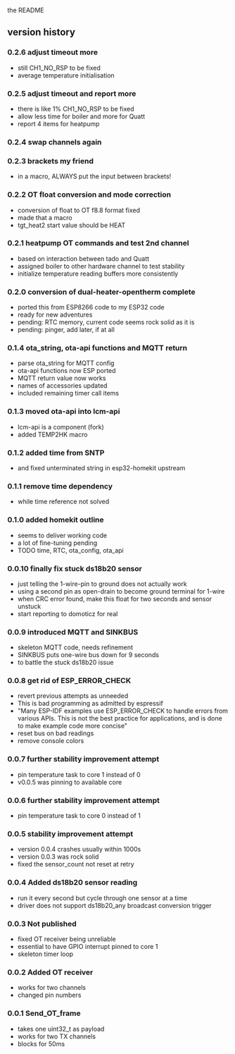 the README

## version history

### 0.2.6 adjust timeout more
- still CH1_NO_RSP to be fixed
- average temperature initialisation

### 0.2.5 adjust timeout and report more
- there is like 1% CH1_NO_RSP to be fixed
- allow less time for boiler and more for Quatt
- report 4 items for heatpump

### 0.2.4 swap channels again

### 0.2.3 brackets my friend
- in a macro, ALWAYS put the input between brackets!

### 0.2.2 OT float conversion and mode correction
- conversion of float to OT f8.8 format fixed
- made that a macro
- tgt_heat2 start value should be HEAT

### 0.2.1 heatpump OT commands and test 2nd channel
- based on interaction between tado and Quatt
- assigned boiler to other hardware channel to test stability
- initialize temperature reading buffers more consistently

### 0.2.0 conversion of dual-heater-opentherm complete
- ported this from ESP8266 code to my ESP32 code
- ready for new adventures
- pending: RTC memory, current code seems rock solid as it is
- pending: pinger, add later, if at all

### 0.1.4 ota_string, ota-api functions and MQTT return
- parse ota_string for MQTT config
- ota-api functions now ESP ported
- MQTT return value now works
- names of accessories updated
- included remaining timer call items

### 0.1.3 moved ota-api into lcm-api
- lcm-api is a component (fork)
- added TEMP2HK macro

### 0.1.2 added time from SNTP
- and fixed unterminated string in esp32-homekit upstream

### 0.1.1 remove time dependency
- while time reference not solved

### 0.1.0 added homekit outline
- seems to deliver working code
- a lot of fine-tuning pending
- TODO time, RTC, ota_config, ota_api

### 0.0.10 finally fix stuck ds18b20 sensor
- just telling the 1-wire-pin to ground does not actually work
- using a second pin as open-drain to become ground terminal for 1-wire
- when CRC error found, make this float for two seconds and sensor unstuck
- start reporting to domoticz for real

### 0.0.9 introduced MQTT and SINKBUS
- skeleton MQTT code, needs refinement
- SINKBUS puts one-wire bus down for 9 seconds
- to battle the stuck ds18b20 issue

### 0.0.8 get rid of ESP_ERROR_CHECK
- revert previous attempts as unneeded
- This is bad programming as admitted by espressif
- "Many ESP-IDF examples use ESP_ERROR_CHECK to handle errors from various APIs.
  This is not the best practice for applications, and is done to make example code more concise"
- reset bus on bad readings
- remove console colors

### 0.0.7 further stability improvement attempt
- pin temperature task to core 1 instead of 0
- v0.0.5 was pinning to available core

### 0.0.6 further stability improvement attempt
- pin temperature task to core 0 instead of 1

### 0.0.5 stability improvement attempt
- version 0.0.4 crashes usually within 1000s
- version 0.0.3 was rock solid
- fixed the sensor_count not reset at retry

### 0.0.4 Added ds18b20 sensor reading
- run it every second but cycle through one sensor at a time
- driver does not support ds18b20_any broadcast conversion trigger

### 0.0.3 Not published
- fixed OT receiver being unreliable
- essential to have GPIO interrupt pinned to core 1
- skeleton timer loop

### 0.0.2 Added OT receiver
- works for two channels
- changed pin numbers

### 0.0.1 Send_OT_frame
- takes one uint32_t as payload
- works for two TX channels
- blocks for 50ms

